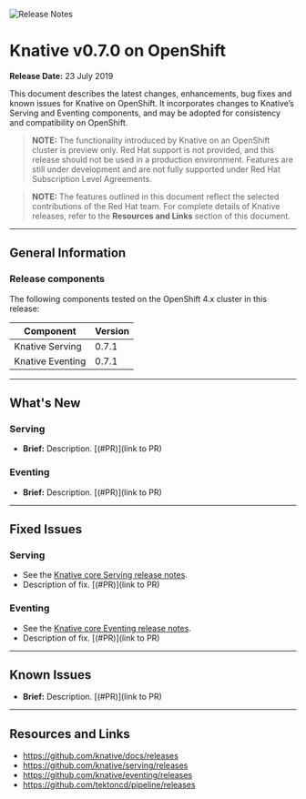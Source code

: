 <!--please copy and paste this template into your vXXX folder for the current release and modify there. Do NOT edit this template)-->

![Release Notes](https://github.com/openshift-knative/docs/blob/master/images/release-notes-banner.png)

# Knative v0.7.0 on OpenShift  

**Release Date:** 23 July 2019

This document describes the latest changes, enhancements, bug fixes and known issues for Knative on OpenShift. It incorporates changes to Knative’s Serving and Eventing components, and may be adopted for consistency and compatibility on OpenShift.

>**NOTE:** The functionality introduced by Knative on an OpenShift cluster is preview only. Red Hat support is not provided, and this release should not be used in a production environment. Features are still under development and are not fully supported under Red Hat Subscription Level Agreements.

>**NOTE:** The features outlined in this document reflect the selected contributions of the Red Hat team. For complete details of Knative releases, refer to the **Resources and Links** section of this document.
-------------

## General Information

### Release components
The following components tested on the OpenShift 4.x cluster in this release:

|Component|Version
|---------|-------|
| Knative Serving | 0.7.1 |
| Knative Eventing | 0.7.1 |
----------------

## What's New
### Serving
- **Brief:** Description. [(#PR)](link to PR)


### Eventing
- **Brief:** Description. [(#PR)](link to PR)

-------------

## Fixed Issues
### Serving
- See the [Knative core Serving release notes](https://github.com/knative/serving/releases).
- Description of fix. [(#PR)](link to PR)


### Eventing
- See the [Knative core Eventing release notes](https://github.com/knative/eventing/releases).
- Description of fix. [(#PR)](link to PR)

-------------

## Known Issues
- **Brief:** Description. [(#PR)](link to PR)
-------------

## Resources and Links

- https://github.com/knative/docs/releases
- https://github.com/knative/serving/releases
- https://github.com/knative/eventing/releases
- https://github.com/tektoncd/pipeline/releases
